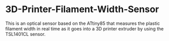 # 3D-Printer-Filament-Width-Sensor
This is an optical sensor based on the ATtiny85 that measures the plastic filament width in real time as it goes into a 3D printer extruder by using the TSL1401CL sensor.
